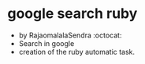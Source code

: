 # google search ruby
- by RajaomalalaSendra :octocat:
- Search in google 
- creation of the ruby  automatic task.
